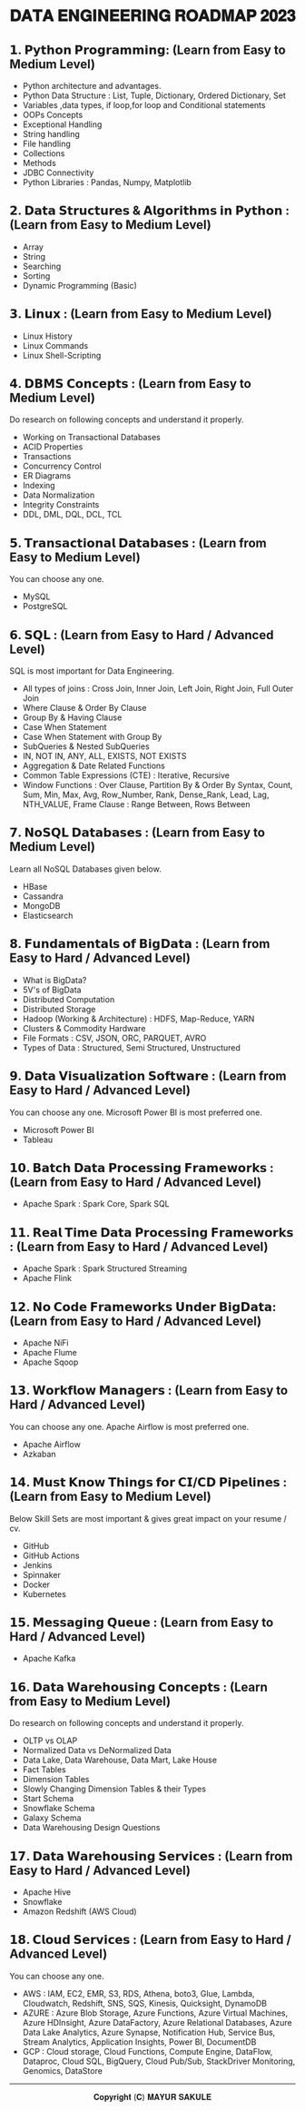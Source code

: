 # 𝐃𝐀𝐓𝐀 𝐄𝐍𝐆𝐈𝐍𝐄𝐄𝐑𝐈𝐍𝐆 𝐑𝐎𝐀𝐃𝐌𝐀𝐏 𝟐𝟎𝟐𝟑


## 𝟭. 𝗣𝘆𝘁𝗵𝗼𝗻 𝗣𝗿𝗼𝗴𝗿𝗮𝗺𝗺𝗶𝗻𝗴: (Learn from Easy to Medium Level)

- Python architecture and advantages.
- Python Data Structure : List, Tuple, Dictionary, Ordered Dictionary, Set
- Variables ,data types, if loop,for loop and Conditional statements 
- OOPs Concepts 
- Exceptional Handling 
- String handling 
- File handling 
- Collections
- Methods
- JDBC Connectivity 
- Python Libraries : Pandas, Numpy, Matplotlib


## 𝟮. 𝗗𝗮𝘁𝗮 𝗦𝘁𝗿𝘂𝗰𝘁𝘂𝗿𝗲𝘀 & 𝗔𝗹𝗴𝗼𝗿𝗶𝘁𝗵𝗺𝘀 𝗶𝗻 𝗣𝘆𝘁𝗵𝗼𝗻 : (Learn from Easy to Medium Level)

- Array
- String
- Searching
- Sorting
- Dynamic Programming (Basic)


## 𝟯. 𝗟𝗶𝗻𝘂𝘅 : (Learn from Easy to Medium Level)

- Linux History
- Linux Commands
- Linux Shell-Scripting


## 𝟰. 𝗗𝗕𝗠𝗦 𝗖𝗼𝗻𝗰𝗲𝗽𝘁𝘀 : (Learn from Easy to Medium Level)
Do research on following concepts and understand it properly.
- Working on Transactional Databases
- ACID Properties
- Transactions
- Concurrency Control
- ER Diagrams
- Indexing
- Data Normalization
- Integrity Constraints
- DDL, DML, DQL, DCL, TCL


## 𝟱. 𝗧𝗿𝗮𝗻𝘀𝗮𝗰𝘁𝗶𝗼𝗻𝗮𝗹 𝗗𝗮𝘁𝗮𝗯𝗮𝘀𝗲𝘀 : (Learn from Easy to Medium Level)
You can choose any one.
- MySQL
- PostgreSQL


## 𝟲. 𝗦𝗤𝗟 : (Learn from Easy to Hard / Advanced Level)
SQL is most important for Data Engineering.
- All types of joins : Cross Join, Inner Join, Left Join, Right Join, Full Outer Join
- Where Clause & Order By Clause
- Group By &  Having Clause
- Case When Statement
- Case When Statement with Group By
- SubQueries & Nested SubQueries
- IN, NOT IN, ANY, ALL, EXISTS, NOT EXISTS
- Aggregation & Date Related Functions
- Common Table Expressions (CTE) : Iterative, Recursive
- Window Functions : Over Clause, Partition By & Order By Syntax, Count, Sum, Min, Max, Avg, Row_Number, Rank, Dense_Rank, Lead, Lag, NTH_VALUE, Frame Clause : Range Between, Rows Between


## 𝟳. 𝗡𝗼𝗦𝗤𝗟 𝗗𝗮𝘁𝗮𝗯𝗮𝘀𝗲𝘀 : (Learn from Easy to Medium Level)
Learn all NoSQL Databases given below.
- HBase
- Cassandra
- MongoDB
- Elasticsearch


## 𝟴. 𝗙𝘂𝗻𝗱𝗮𝗺𝗲𝗻𝘁𝗮𝗹𝘀 𝗼𝗳 𝗕𝗶𝗴𝗗𝗮𝘁𝗮 : (Learn from Easy to Hard / Advanced Level)

- What is BigData?
- 5V's of BigData
- Distributed Computation
- Distributed Storage
- Hadoop (Working & Architecture) : HDFS, Map-Reduce, YARN
- Clusters & Commodity Hardware
- File Formats : CSV, JSON, ORC, PARQUET, AVRO
- Types of Data : Structured, Semi Structured, Unstructured


## 𝟵. 𝗗𝗮𝘁𝗮 𝗩𝗶𝘀𝘂𝗮𝗹𝗶𝘇𝗮𝘁𝗶𝗼𝗻 𝗦𝗼𝗳𝘁𝘄𝗮𝗿𝗲 : (Learn from Easy to Hard / Advanced Level)
You can choose any one. Microsoft Power BI is most preferred one.
- Microsoft Power BI
- Tableau


## 𝟭𝟬. 𝗕𝗮𝘁𝗰𝗵 𝗗𝗮𝘁𝗮 𝗣𝗿𝗼𝗰𝗲𝘀𝘀𝗶𝗻𝗴 𝗙𝗿𝗮𝗺𝗲𝘄𝗼𝗿𝗸𝘀 : (Learn from Easy to Hard / Advanced Level)

- Apache Spark : Spark Core, Spark SQL


## 𝟭𝟭. 𝗥𝗲𝗮𝗹 𝗧𝗶𝗺𝗲 𝗗𝗮𝘁𝗮 𝗣𝗿𝗼𝗰𝗲𝘀𝘀𝗶𝗻𝗴 𝗙𝗿𝗮𝗺𝗲𝘄𝗼𝗿𝗸𝘀 : (Learn from Easy to Hard / Advanced Level)

- Apache Spark : Spark Structured Streaming
- Apache Flink


## 𝟭𝟮. 𝗡𝗼 𝗖𝗼𝗱𝗲 𝗙𝗿𝗮𝗺𝗲𝘄𝗼𝗿𝗸𝘀 𝗨𝗻𝗱𝗲𝗿 𝗕𝗶𝗴𝗗𝗮𝘁𝗮: (Learn from Easy to Hard / Advanced Level)

- Apache NiFi
- Apache Flume
- Apache Sqoop


## 𝟭𝟯. 𝗪𝗼𝗿𝗸𝗳𝗹𝗼𝘄 𝗠𝗮𝗻𝗮𝗴𝗲𝗿𝘀 : (Learn from Easy to Hard / Advanced Level)
You can choose any one. Apache Airflow is most preferred one.
- Apache Airflow
- Azkaban


## 𝟭𝟰. 𝗠𝘂𝘀𝘁 𝗞𝗻𝗼𝘄 𝗧𝗵𝗶𝗻𝗴𝘀 𝗳𝗼𝗿 𝗖𝗜/𝗖𝗗 𝗣𝗶𝗽𝗲𝗹𝗶𝗻𝗲𝘀 : (Learn from Easy to Medium Level)
Below Skill Sets are most important & gives great impact on your resume / cv.
- GitHub
- GitHub Actions
- Jenkins
- Spinnaker
- Docker
- Kubernetes


## 𝟭𝟱. 𝗠𝗲𝘀𝘀𝗮𝗴𝗶𝗻𝗴 𝗤𝘂𝗲𝘂𝗲 : (Learn from Easy to Hard / Advanced Level)

- Apache Kafka


## 𝟭𝟲. 𝗗𝗮𝘁𝗮 𝗪𝗮𝗿𝗲𝗵𝗼𝘂𝘀𝗶𝗻𝗴 𝗖𝗼𝗻𝗰𝗲𝗽𝘁𝘀 : (Learn from Easy to Medium Level)
Do research on following concepts and understand it properly.
- OLTP vs OLAP
- Normalized Data vs DeNormalized Data
- Data Lake, Data Warehouse, Data Mart, Lake House
- Fact Tables
- Dimension Tables
- Slowly Changing Dimension Tables & their Types
- Start Schema
- Snowflake Schema
- Galaxy Schema
- Data Warehousing Design Questions


## 𝟭𝟳. 𝗗𝗮𝘁𝗮 𝗪𝗮𝗿𝗲𝗵𝗼𝘂𝘀𝗶𝗻𝗴 𝗦𝗲𝗿𝘃𝗶𝗰𝗲𝘀 : (Learn from Easy to Hard / Advanced Level)

- Apache Hive
- Snowflake
- Amazon Redshift (AWS Cloud)


 ## 𝟭𝟴. 𝗖𝗹𝗼𝘂𝗱 𝗦𝗲𝗿𝘃𝗶𝗰𝗲𝘀 : (Learn from Easy to Hard / Advanced Level)
 You can choose any one.
 - AWS : IAM, EC2, EMR, S3, RDS, Athena, boto3, Glue, Lambda, Cloudwatch, Redshift, SNS, SQS, Kinesis, Quicksight, DynamoDB
 - AZURE : Azure Blob Storage, Azure Functions, Azure Virtual Machines, Azure HDInsight, Azure DataFactory, Azure Relational Databases, Azure Data Lake Analytics, Azure  Synapse, Notification Hub, Service Bus, Stream Analytics, Application Insights, Power BI, DocumentDB
 - GCP : Cloud storage, Cloud Functions, Compute Engine, DataFlow, Dataproc, Cloud SQL, BigQuery, Cloud Pub/Sub, StackDriver Monitoring, Genomics, DataStore


----
<p align="center">
𝐂𝐨𝐩𝐲𝐫𝐢𝐠𝐡𝐭 (𝐂) 𝐌𝐀𝐘𝐔𝐑 𝐒𝐀𝐊𝐔𝐋𝐄

